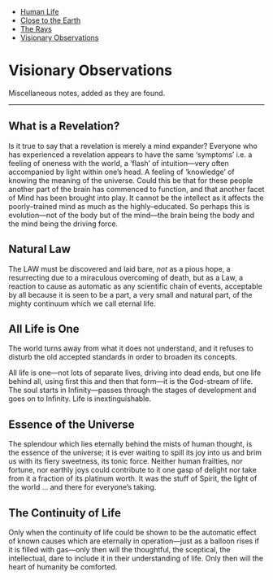 - [Human Life](../human-life/)
- [Close to the Earth](../close-to-the-earth/)
- [The Rays](../the-rays/)
- [Visionary Observations](../visionary-observations/)

# Visionary Observations

Miscellaneous notes, added as they are found.

---

## What is a Revelation?

Is it true to say that a revelation is merely a mind expander? Everyone who has experienced a revelation appears to have the same ‘symptoms’ i.e. a feeling of oneness with the world, a ‘flash’ of intuition—very often accompanied by light within one’s head. A feeling of ‘knowledge’ of knowing the meaning of the universe. Could this be that for these people another part of the brain has commenced to function, and that another facet of Mind has been brought into play. It cannot be the intellect as it affects the poorly–trained mind as much as the highly–educated. So perhaps this is evolution—not of the body but of the mind—the brain being the body and the mind being the driving force.

## Natural Law

The LAW must be discovered and laid bare, *not* as a pious hope, a resurrecting due to a miraculous overcoming of death, but as a Law, a reaction to cause as automatic as any scientific chain of events, acceptable by all because it is seen to be a part, a very small and natural part, of the mighty continuum which we call eternal life.

## All Life is One

The world turns away from what it does not understand, and it refuses to disturb the old accepted standards in order to broaden its concepts.

All life is one—not lots of separate lives, driving into dead ends, but one life behind all, using first this and then that form—it is the God-stream of life. The soul starts in Infinity—passes through the stages of development and goes on to Infinity. Life is inextinguishable.

## Essence of the Universe

The splendour which lies eternally behind the mists of human thought, is the essence of the universe; it is ever waiting to spill its joy into us and brim us with its fiery sweetness, its tonic force. Neither human frailties, nor fortune, nor earthly joys could contribute to it one gasp of delight nor take from it a fraction of its platinum worth. It was the stuff of Spirit, the light of the world … and there for everyone’s taking.

## The Continuity of Life

Only when the continuity of life could be shown to be the automatic effect of known causes which are eternally in operation—just as a balloon rises if it is filled with gas—only then will the thoughtful, the sceptical, the intellectual, dare to include it in  their understanding of life. Only then will the heart of humanity be comforted.
